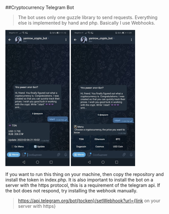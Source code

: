 ##Cryptocurrency Telegram Bot

>The bot uses only one guzzle library to send requests. Everything else is implemented by hand and php. Basically I use Webhooks.

<tr style="display: flex;">
  <td><img src="img/img1.jpg" width="200px" ></td>
  <td><img src="img/img2.jpg" width="200px" ></td>
<tr>
  
If you want to run this thing on your machine, then copy the repository and install the token in index.php. It is also important to install the bot on a server with the https protocol, this is a requirement of the telegram api. If the bot does not respond, try installing the webhook manually.

>https://api.telegram.org/bot{tocken}/setWebhook?url={link on your server with https}
